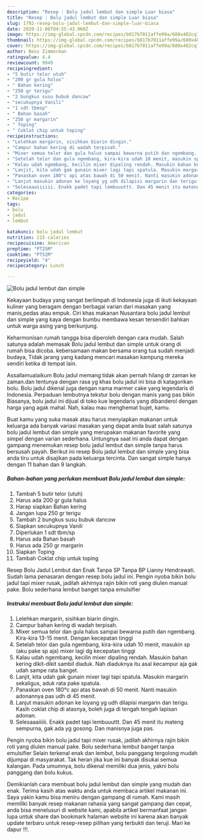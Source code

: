 ```yaml
---
description: "Resep : Bolu jadul lembut dan simple Luar biasa"
title: "Resep : Bolu jadul lembut dan simple Luar biasa"
slug: 1792-resep-bolu-jadul-lembut-dan-simple-luar-biasa
date: 2020-11-06T04:55:43.060Z
image: https://img-global.cpcdn.com/recipes/b817b7011affe99a/680x482cq70/bolu-jadul-lembut-dan-simple-foto-resep-utama.jpg
thumbnail: https://img-global.cpcdn.com/recipes/b817b7011affe99a/680x482cq70/bolu-jadul-lembut-dan-simple-foto-resep-utama.jpg
cover: https://img-global.cpcdn.com/recipes/b817b7011affe99a/680x482cq70/bolu-jadul-lembut-dan-simple-foto-resep-utama.jpg
author: Bess Zimmerman
ratingvalue: 4.4
reviewcount: 9949
recipeingredient:
- "5 butir telor utuh"
- "200 gr gula halus"
- " Bahan kering"
- "250 gr terigu"
- "2 bungkus susu bubuk dancow"
- "secukupnya Vanili"
- "1 sdt tbmsp"
- " Bahan basah"
- "250 gr margarin"
- " Toping"
- " Coklat chip untuk toping"
recipeinstructions:
- "Lelehkan margarin, sisihkan biarin dingin."
- "Campur bahan kering di wadah terpisah."
- "Mixer semua telor dan gula halus sampai bewarna putih dan ngembang. Kira-kira 13-15 menit. Dengan kecepatan tinggi"
- "Setelah telor dan gula ngembang, kira-kira udah 10 menit, masukin sp (aku pake sp aja) mixer lagi dg kecepatan tinggi"
- "Kalau udah ngembang, kecilin mixer dipaling rendah. Masukin bahan kering dikit-dikit sambil diaduk. Nah diaduknya itu asal kecampur aja gak udah sampe rata banget."
- "Lanjit, kita udah gak gunain mixer lagi tapi spatula. Masukin margarin sekaligus, aduk rata pake spatula."
- "Panaskan oven 180°c api atas bawah di 50 menit. Nanti masukin adonannya pas udh di 45 menit."
- "Lanjut masukin adonan ke loyang yg udh dilapisi margarin dan terigu. Kasih coklat chip di atasnya, boleh juga di tengah tengah lapisan adonan."
- "Selesaaaiiiiii. Enakk padet tapi lembuuuttt. Dan 45 menit itu mateng sempurna, gak ada yg gosong. Dan manisnya juga pas."
categories:
- Recipe
tags:
- bolu
- jadul
- lembut

katakunci: bolu jadul lembut 
nutrition: 215 calories
recipecuisine: American
preptime: "PT25M"
cooktime: "PT52M"
recipeyield: "4"
recipecategory: Lunch

---
```



![Bolu jadul lembut dan simple](https://img-global.cpcdn.com/recipes/b817b7011affe99a/680x482cq70/bolu-jadul-lembut-dan-simple-foto-resep-utama.jpg)

Kekayaan budaya yang sangat berlimpah di Indonesia juga di ikuti kekayaan kuliner yang beragam dengan berbagai varian dari masakan yang manis,pedas atau empuk. Ciri khas makanan Nusantara bolu jadul lembut dan simple yang kaya dengan bumbu membawa kesan tersendiri bahkan untuk warga asing yang berkunjung.


Keharmonisan rumah tangga bisa diperoleh dengan cara mudah. Salah satunya adalah memasak Bolu jadul lembut dan simple untuk orang di rumah bisa dicoba. kebersamaan makan bersama orang tua sudah menjadi budaya, Tidak jarang yang kadang mencari masakan kampung mereka sendiri ketika di tempat lain.

Assallamualaikum Bolu jadul memang tidak akan pernah hilang dr zaman ke zaman.dan tentunya dengan rasa yg khas bolu jadul ini bisa di katagorikan bolu. Bolu jadul dikenal juga dengan nama marmer cake yang legendaris di Indonesia. Perpaduan lembutnya tekstur bolu dengan manis yang pas bikin Biasanya, bolu jadul ini dijual di toko kue legendaris yang dibanderol dengan harga yang agak mahal. Nah, kalau mau menghemat bujet, kamu.

Buat kamu yang suka masak atau harus menyiapkan makanan untuk keluarga ada banyak variasi masakan yang dapat anda buat salah satunya bolu jadul lembut dan simple yang merupakan makanan favorite yang simpel dengan varian sederhana. Untungnya saat ini anda dapat dengan gampang menemukan resep bolu jadul lembut dan simple tanpa harus bersusah payah.
Berikut ini resep Bolu jadul lembut dan simple yang bisa anda tiru untuk disajikan pada keluarga tercinta. Dan sangat simple hanya dengan 11 bahan dan 9 langkah.


<!--inarticleads1-->

##### Bahan-bahan yang perlukan membuat Bolu jadul lembut dan simple:

1. Tambah 5 butir telor (utuh)
1. Harus ada 200 gr gula halus
1. Harap siapkan  Bahan kering
1. Jangan lupa 250 gr terigu
1. Tambah 2 bungkus susu bubuk dancow
1. Siapkan secukupnya Vanili
1. Diperlukan 1 sdt tbm/sp
1. Harus ada  Bahan basah
1. Harus ada 250 gr margarin
1. Siapkan  Toping
1. Tambah  Coklat chip untuk toping


Resep Bolu Jadul Lembut dan Enak Tanpa SP Tanpa BP Lianny Hendrawati. Sudah lama penasaran dengan resep bolu jadul ini. Pengin nyoba bikin bolu jadul tapi mixer rusak, jadilah akhirnya rajin bikin roti yang diulen manual pake. Bolu sederhana lembut banget tanpa emulsifier 

<!--inarticleads2-->

##### Instruksi membuat  Bolu jadul lembut dan simple:

1. Lelehkan margarin, sisihkan biarin dingin.
1. Campur bahan kering di wadah terpisah.
1. Mixer semua telor dan gula halus sampai bewarna putih dan ngembang. Kira-kira 13-15 menit. Dengan kecepatan tinggi
1. Setelah telor dan gula ngembang, kira-kira udah 10 menit, masukin sp (aku pake sp aja) mixer lagi dg kecepatan tinggi
1. Kalau udah ngembang, kecilin mixer dipaling rendah. Masukin bahan kering dikit-dikit sambil diaduk. Nah diaduknya itu asal kecampur aja gak udah sampe rata banget.
1. Lanjit, kita udah gak gunain mixer lagi tapi spatula. Masukin margarin sekaligus, aduk rata pake spatula.
1. Panaskan oven 180°c api atas bawah di 50 menit. Nanti masukin adonannya pas udh di 45 menit.
1. Lanjut masukin adonan ke loyang yg udh dilapisi margarin dan terigu. Kasih coklat chip di atasnya, boleh juga di tengah tengah lapisan adonan.
1. Selesaaaiiiiii. Enakk padet tapi lembuuuttt. Dan 45 menit itu mateng sempurna, gak ada yg gosong. Dan manisnya juga pas.


Pengin nyoba bikin bolu jadul tapi mixer rusak, jadilah akhirnya rajin bikin roti yang diulen manual pake. Bolu sederhana lembut banget tanpa emulsifier Selain terkenal enak dan lembut, bolu panggang tergolong mudah dijumpai di masyarakat. Tak heran jika kue ini banyak disukai semua kalangan. Pada umumnya, bolu dikenal memiliki dua jenis, yakni bolu panggang dan bolu kukus. 

Demikianlah cara membuat bolu jadul lembut dan simple yang mudah dan enak. Terima kasih atas waktu anda untuk membaca artikel makanan ini. Saya yakin kamu bisa meniru dengan gampang di rumah. Kami masih memiliki banyak resep makanan rahasia yang sangat gampang dan cepat, anda bisa menelusuri di website kami, apabila artikel bermanfaat jangan lupa untuk share dan bookmark halaman website ini karena akan banyak update terbaru untuk resep-resep pilihan yang terbukti dan teruji. Mari ke dapur !!!. 
